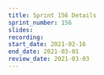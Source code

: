 ```yaml
---
title: Sprint 156 Details
sprint_number: 156
slides:
recording:
start_date: 2021-02-16
end_date: 2021-03-01
review_date: 2021-03-03
---
```

